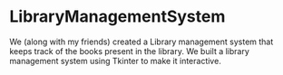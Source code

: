 # LibraryManagementSystem
We (along with my friends) created a Library management system that keeps track of the books present in the library. We built a library management system using Tkinter to make it interactive.

